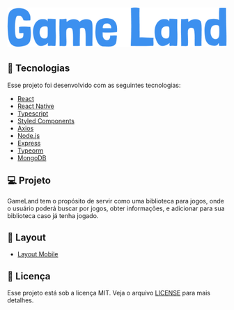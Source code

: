 <h1 align="center">
  <img alt="GameLand" title="GameLand" src=".github/logo.png" />
</h1>

## :rocket: Tecnologias

Esse projeto foi desenvolvido com as seguintes tecnologias:
- [React](https://reactjs.org/)
- [React Native](https://reactnative.dev/)
- [Typescript](https://www.typescriptlang.org/)
- [Styled Components](https://styled-components.com/)
- [Axios](https://github.com/axios/axios)
- [Node.js](https://nodejs.org/)
- [Express](https://expressjs.com/)
- [Typeorm](https://typeorm.io/)
- [MongoDB](https://docs.mongodb.com/)

## :computer: Projeto
GameLand tem o propósito de servir como uma biblioteca para jogos, onde o usuário poderá buscar por jogos, obter informações, e adicionar para sua biblioteca caso já tenha jogado.

## :bookmark: Layout
- [Layout Mobile](https://www.figma.com/file/GT7zrFeJlmrZoovpX8jaFB/Game-Land)

## :page_facing_up: Licença

Esse projeto está sob a licença MIT. Veja o arquivo [LICENSE](LICENSE.md) para mais detalhes.